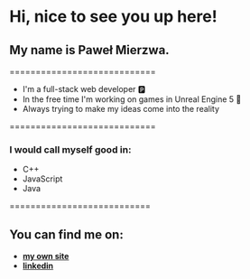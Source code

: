 # Hi, nice to see you up here!
## My name is Paweł Mierzwa.

============================

- I'm a full-stack web developer 🅿️
- In the free time I'm working on games in Unreal Engine 5 🐐
- Always trying to make my ideas come into the reality

============================

### I would call myself good in:

- C++
- JavaScript
- Java 

===========================

## You can find me on:
* **[my own site](https://cnsh.dev)**
* **[linkedin](https://www.linkedin.com/in/paweł-mierzwa-12826b250/)**

